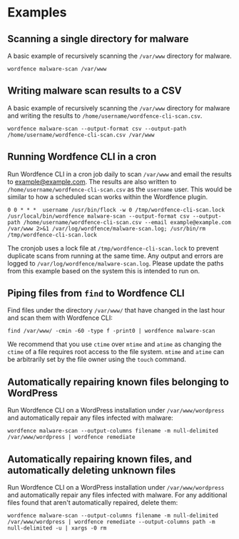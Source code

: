# Examples

## Scanning a single directory for malware

A basic example of recursively scanning the `/var/www` directory for malware.

	wordfence malware-scan /var/www

## Writing malware scan results to a CSV

A basic example of recursively scanning the `/var/www` directory for malware and writing the results to `/home/username/wordfence-cli-scan.csv`. 

	wordfence malware-scan --output-format csv --output-path /home/username/wordfence-cli-scan.csv /var/www

## Running Wordfence CLI in a cron

Run Wordfence CLI in a cron job daily to scan `/var/www` and email the results to example@example.com. The results are also written to `/home/username/wordfence-cli-scan.csv` as the `username` user. This would be similar to how a scheduled scan works within the Wordfence plugin.

	0 0 * * *  username /usr/bin/flock -w 0 /tmp/wordfence-cli-scan.lock /usr/local/bin/wordfence malware-scan --output-format csv --output-path /home/username/wordfence-cli-scan.csv --email example@example.com /var/www 2>&1 /var/log/wordfence/malware-scan.log; /usr/bin/rm /tmp/wordfence-cli-scan.lock

The cronjob uses a lock file at `/tmp/wordfence-cli-scan.lock` to prevent duplicate scans from running at the same time. Any output and errors are logged to `/var/log/wordfence/malware-scan.log`. Please update the paths from this example based on the system this is intended to run on.

## Piping files from `find` to Wordfence CLI

Find files under the directory `/var/www/` that have changed in the last hour and scan them with Wordfence CLI:

	find /var/www/ -cmin -60 -type f -print0 | wordfence malware-scan

We recommend that you use `ctime` over `mtime` and `atime` as changing the `ctime` of a file requires root access to the file system. `mtime` and `atime` can be arbitrarily set by the file owner using the `touch` command.

## Automatically repairing known files belonging to WordPress

Run Wordfence CLI on a WordPress installation under `/var/www/wordpress` and automatically repair any files infected with malware:

	wordfence malware-scan --output-columns filename -m null-delimited /var/www/wordpress | wordfence remediate

## Automatically repairing known files, and automatically deleting unknown files

Run Wordfence CLI on a WordPress installation under `/var/www/wordpress` and automatically repair any files infected with malware. For any additional files found that aren't automatically repaired, delete them:

	wordfence malware-scan --output-columns filename -m null-delimited /var/www/wordpress | wordfence remediate --output-columns path -m null-delimited -u | xargs -0 rm
